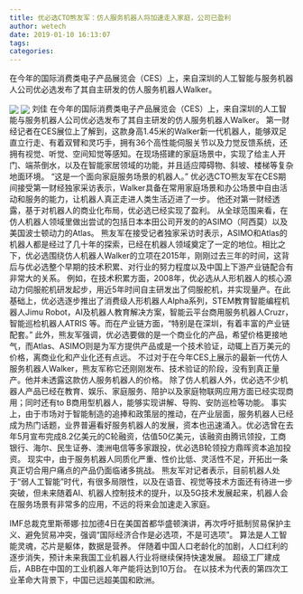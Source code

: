 ```yaml
---
title: 优必选CTO熊友军：仿人服务机器人将加速走入家庭，公司已盈利
author: wetech
date: 2019-01-10 16:13:07
tags: 
categories: 
---
```

在今年的国际消费类电子产品展览会（CES）上，来自深圳的人工智能与服务机器人公司优必选发布了其自主研发的仿人服务机器人Walker。
<!-- more -->
<img align="center" border="0" src="https://imgcdn.yicai.com/uppics/images/2019/01/5fb8daecd05a5650a2a6b37cea36bab8.jpg" />
<img align="center" border="0" src="https://imgcdn.yicai.com/uppics/images/2019/01/9756fd4c09b47091e4fbd1452a0f5051.jpg" />
刘佳
在今年的国际消费类电子产品展览会（CES）上，来自深圳的人工智能与服务机器人公司优必选发布了其自主研发的仿人服务机器人Walker。
第一财经记者在CES展位上了解到，这款身高1.45米的Walker新一代机器人，能够双足直立行走、有着双臂和灵巧手，拥有36个高性能伺服关节以及力觉反馈系统，还拥有视觉、听觉、空间知觉等感知。在现场搭建的家庭场景中，实现了给主人开门、端茶倒水，以及在智能家居领域的功能，并且适应障碍物、斜坡、楼梯等复杂地面环境。
“这是一个面向家庭服务场景的机器人。” 优必选CTO熊友军在CES期间接受第一财经独家采访表示，Walker具备在常用家庭场景和办公场景中自由活动和服务的能力，让机器人真正走进人类生活迈进了一步。
他还对第一财经透露，基于对机器人的商业化布局，优必选已经实现了盈利。
从全球范围来看，在仿人机器人领域里做出尝试的包括日本本田公司开发的的ASIMO（阿西莫）以及美国波士顿动力的Atlas。
熊友军在接受记者独家采访时表示，ASIMO和Atlas的机器人都是经过了几十年的探索，已经在机器人领域奠定了一定的地位。相比之下，优必选围绕仿人机器人Walker的立项在2015年，刚刚过去三年的时间，这背后与优必选整个早期的技术积累、对行业的努力程度以及中国上下游产业链配合有非常大的关系。
例如，在技术积累方面，2008年，优必选从人形机器人的核心源动力伺服舵机研发起步，用近5年时间自主研发出了伺服舵机，并实现量产。在此基础上，优必选逐步推出了消费级人形机器人Alpha系列，STEM教育智能编程机器人Jimu Robot，AI及机器人教育解决方案，智能云平台商用服务机器人Cruzr，智能巡检机器人ATRIS 等。而在产业链方面，“特别是在深圳，有着丰富的产业链配套。”
此外，熊友军强调，优必选要做的是一个商业化的产品，希望价格更接地气，而Atlas、ASIMO则是为军方提供产品或是一个技术验证，动辄上百万美元的价格，离商业化和产业化还有点远。
不过对于在今年CES上展示的最新一代仿人服务机器人Walker，熊友军称它还刚刚发布、技术验证的阶段，没有到真正量产。他并未透露这款仿人服务机器人的价格。
除了仿人机器人外，优必选不少机器人产品已经在教育、娱乐、家庭服务、陪护以及家庭物联网应用方面已经实现商用；同时还有to B商用型机器人，能够实现讲解、导购、安防巡检等功能。
事实上，由于市场对于智能制造的追捧和政策层的推动，在产业层面，服务机器人已经成为热门话题，业界普遍看好服务机器人的发展，资本也迅速涌入。优必选曾在去年5月宣布完成8.2亿美元的C轮融资，估值50亿美元，该融资由腾讯领投，工商银行、海尔、民生证券、澳洲电信等多家跟投，优必选B轮领投方鼎晖资本追加投资。
现实中，由于服务机器人同质化严重、性价比低、灵活性不足，开拓出一条真正切合用户痛点的产品仍面临诸多挑战。
熊友军对记者表示，目前机器人处于“弱人工智能”时代，有很多局限性，以及在语音、视觉等技术方面还有待进一步突破，但未来随着AI、机器人控制技术的提升，以及5G技术发展起来，机器人会在服务场景有非常多的应用，不远的将来会加速走入家庭。
 
 
IMF总裁克里斯蒂娜·拉加德4日在美国首都华盛顿演讲，再次呼吁抵制贸易保护主义、避免贸易冲突，强调“国际经济合作是必选项，不是可选项”。
算法是人工智能灵魂，芯片是躯体，数据是营养。
伴随着中国人口老龄化的加剧，人口红利的逐步消失，预计未来我国工业机器人行业将继续保持快速发展。
超级工厂建成后，ABB在中国的工业机器人年产能将达到10万台。
在以技术为代表的第四次工业革命大背景下，中国已远超美国和欧洲。
